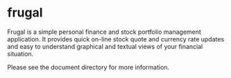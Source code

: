 # frugal

Frugal is a simple personal finance and stock portfolio management
application. It provides quick on-line stock quote and currency rate updates
and easy to understand graphical and textual views of your financial situation.

Please see the document directory for more information.
